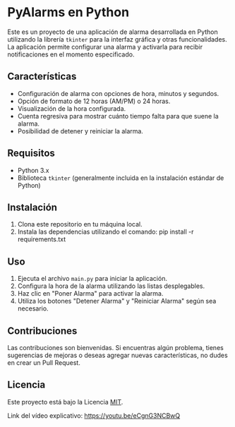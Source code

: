 # PyAlarms en Python

Este es un proyecto de una aplicación de alarma desarrollada en Python utilizando la librería `tkinter` para la interfaz gráfica y otras funcionalidades. La aplicación permite configurar una alarma y activarla para recibir notificaciones en el momento especificado.

## Características

- Configuración de alarma con opciones de hora, minutos y segundos.
- Opción de formato de 12 horas (AM/PM) o 24 horas.
- Visualización de la hora configurada.
- Cuenta regresiva para mostrar cuánto tiempo falta para que suene la alarma.
- Posibilidad de detener y reiniciar la alarma.

## Requisitos

- Python 3.x
- Biblioteca `tkinter` (generalmente incluida en la instalación estándar de Python)

## Instalación

1. Clona este repositorio en tu máquina local.
2. Instala las dependencias utilizando el comando:
   pip install -r requirements.txt

## Uso

1. Ejecuta el archivo `main.py` para iniciar la aplicación.
2. Configura la hora de la alarma utilizando las listas desplegables.
3. Haz clic en "Poner Alarma" para activar la alarma.
4. Utiliza los botones "Detener Alarma" y "Reiniciar Alarma" según sea necesario.

## Contribuciones

Las contribuciones son bienvenidas. Si encuentras algún problema, tienes sugerencias de mejoras o deseas agregar nuevas características, no dudes en crear un Pull Request.

## Licencia

Este proyecto está bajo la Licencia [MIT](LICENSE).

Link del vídeo explicativo: https://youtu.be/eCgnG3NCBwQ
